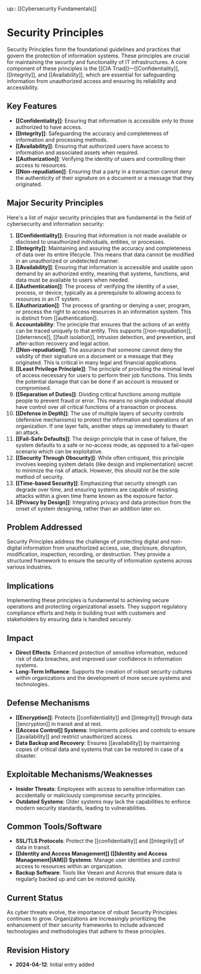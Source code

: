 up:: [[Cybersecurity Fundamentals]]
# Security Principles

Security Principles form the foundational guidelines and practices that govern the protection of information systems. These principles are crucial for maintaining the security and functionality of IT infrastructures. A core component of these principles is the [[CIA Triad]]—[[Confidentiality]], [[Integrity]], and [[Availability]], which are essential for safeguarding information from unauthorized access and ensuring its reliability and accessibility.

## Key Features

- **[[Confidentiality]]**: Ensuring that information is accessible only to those authorized to have access.
- **[[Integrity]]**: Safeguarding the accuracy and completeness of information and processing methods.
- **[[Availability]]**: Ensuring that authorized users have access to information and associated assets when required.
- **[[Authorization]]**: Verifying the identity of users and controlling their access to resources.
- **[[Non-repudiation]]**: Ensuring that a party in a transaction cannot deny the authenticity of their signature on a document or a message that they originated.

## Major Security Principles

Here's a list of major security principles that are fundamental in the field of cybersecurity and information security:

1. **[[Confidentiality]]**: Ensuring that information is not made available or disclosed to unauthorized individuals, entities, or processes.
2. **[[Integrity]]**: Maintaining and assuring the accuracy and completeness of data over its entire lifecycle. This means that data cannot be modified in an unauthorized or undetected manner.
3. **[[Availability]]**: Ensuring that information is accessible and usable upon demand by an authorized entity, meaning that systems, functions, and data must be available to users when needed.
4. **[[Authentication]]**: The process of verifying the identity of a user, process, or device, typically as a prerequisite to allowing access to resources in an IT system.
5. **[[Authorization]]**: The process of granting or denying a user, program, or process the right to access resources in an information system. This is distinct from [[authentication]].
6. **Accountability**: The principle that ensures that the actions of an entity can be traced uniquely to that entity. This supports [[non-repudiation]], [[deterrence]], [[fault isolation]], intrusion detection, and prevention, and after-action recovery and legal action.
7. **[[Non-repudiation]]**: The assurance that someone cannot deny the validity of their signature on a document or a message that they originated. This is critical in many legal and financial applications.
8. **[[Least Privilege Principle]]**: The principle of providing the minimal level of access necessary for users to perform their job functions. This limits the potential damage that can be done if an account is misused or compromised.
9. **[[Separation of Duties]]**: Dividing critical functions among multiple people to prevent fraud or error. This means no single individual should have control over all critical functions of a transaction or process.
10. **[[Defense in Depth]]**: The use of multiple layers of security controls (defensive mechanisms) to protect the information and operations of an organization. If one layer fails, another steps up immediately to thwart an attack.
11. **[[Fail-Safe Defaults]]**: The design principle that in case of failure, the system defaults to a safe or no-access mode, as opposed to a fail-open scenario which can be exploitative.
12. **[[Security Through Obscurity]]**: While often critiqued, this principle involves keeping system details (like design and implementation) secret to minimize the risk of attack. However, this should not be the sole method of security.
13. **[[Time-based Security]]**: Emphasizing that security strength can degrade over time, and ensuring systems are capable of resisting attacks within a given time frame known as the exposure factor.
14. **[[Privacy by Design]]**: Integrating privacy and data protection from the onset of system designing, rather than an addition later on.

## Problem Addressed

Security Principles address the challenge of protecting digital and non-digital information from unauthorized access, use, disclosure, disruption, modification, inspection, recording, or destruction. They provide a structured framework to ensure the security of information systems across various industries.

## Implications

Implementing these principles is fundamental to achieving secure operations and protecting organizational assets. They support regulatory compliance efforts and help in building trust with customers and stakeholders by ensuring data is handled securely.

## Impact

- **Direct Effects**: Enhanced protection of sensitive information, reduced risk of data breaches, and improved user confidence in information systems.
- **Long-Term Influence**: Supports the creation of robust security cultures within organizations and the development of more secure systems and technologies.

## Defense Mechanisms

- **[[Encryption]]**: Protects [[confidentiality]] and [[integrity]] through data [[encryption]] in transit and at rest.
- **[[Access Control]] Systems**: Implements policies and controls to ensure [[availability]] and restrict unauthorized access.
- **Data Backup and Recovery**: Ensures [[availability]] by maintaining copies of critical data and systems that can be restored in case of a disaster.

## Exploitable Mechanisms/Weaknesses

- **Insider Threats**: Employees with access to sensitive information can accidentally or maliciously compromise security principles.
- **Outdated Systems**: Older systems may lack the capabilities to enforce modern security standards, leading to vulnerabilities.

## Common Tools/Software

- **SSL/TLS Protocols**: Protect the [[confidentiality]] and [[integrity]] of data in transit.
- **[[Identity and Access Management]] ([[Identity and Access Management|IAM]]) Systems**: Manage user identities and control access to resources within an organization.
- **Backup Software**: Tools like Veeam and Acronis that ensure data is regularly backed up and can be restored quickly.

## Current Status

As cyber threats evolve, the importance of robust Security Principles continues to grow. Organizations are increasingly prioritizing the enhancement of their security frameworks to include advanced technologies and methodologies that adhere to these principles.

## Revision History

- **2024-04-12**: Initial entry added